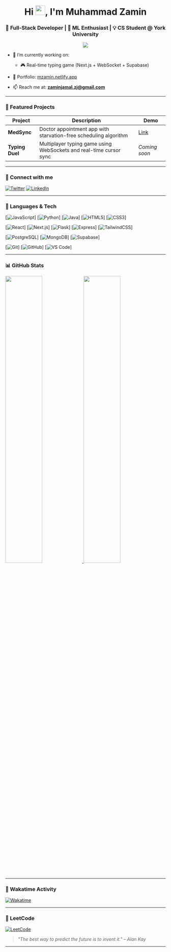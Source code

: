 <h1 align="center">Hi <a href="https://github.com/mz-pixel"><img src="https://raw.githubusercontent.com/MartinHeinz/MartinHeinz/master/wave.gif" width="30"></a>, I'm Muhammad Zamin</h1>
<h3 align="center">🚀 Full-Stack Developer | 🧠 ML Enthusiast | 💡 CS Student @ York University</h3>

<p align="center">
  <img src="https://readme-typing-svg.herokuapp.com?font=Fira+Code&size=20&pause=1000&center=true&vCenter=true&multiline=true&width=435&height=60&lines=Building+ideas+into+products;Lover+of+clean+code+%26+good+UI;Learning+transformers+%26+LLMs"/>
</p>

- 🔭 I’m currently working on:
  - 🎮 Real-time typing game (Next.js + WebSocket + Supabase)

- 💼 Portfolio: [mzamin.netlify.app](https://mzamin.netlify.app/)
- 📫 Reach me at: **zaminjamal.zj@gmail.com**

---

### 📌 Featured Projects

| Project | Description | Demo |
|--------|-------------|------|
| **MedSync** | Doctor appointment app with starvation-free scheduling algorithm | [Link]([https://medsync.netlify.app](https://github.com/mz-pixel/CtrlHackDel-Submission)) |
| **Typing Duel** | Multiplayer typing game using WebSockets and real-time cursor sync | _Coming soon_ |

---

### 🤝 Connect with me

[![Twitter](https://img.shields.io/badge/Twitter-1DA1F2?style=for-the-badge&logo=twitter&logoColor=white)](https://twitter.com/zaminjamal)
[![LinkedIn](https://img.shields.io/badge/LinkedIn-0077B5?style=for-the-badge&logo=linkedin&logoColor=white)](https://www.linkedin.com/in/muhammad-zamin-4b4998209/)

---

### 🧠 Languages & Tech

[![JavaScript](https://img.shields.io/badge/JavaScript-323330?style=for-the-badge&logo=javascript&logoColor=F7DF1E)]
[![Python](https://img.shields.io/badge/Python-FFD43B?style=for-the-badge&logo=python&logoColor=darkgreen)]
[![Java](https://img.shields.io/badge/Java-ED8B00?style=for-the-badge&logo=java&logoColor=white)]
[![HTML5](https://img.shields.io/badge/HTML5-E34F26?style=for-the-badge&logo=html5&logoColor=white)]
[![CSS3](https://img.shields.io/badge/CSS3-1572B6?style=for-the-badge&logo=css3&logoColor=white)]

[![React](https://img.shields.io/badge/React-20232A?style=for-the-badge&logo=react&logoColor=61DAFB)]
[![Next.js](https://img.shields.io/badge/Next.js-000000?style=for-the-badge&logo=nextdotjs&logoColor=white)]
[![Flask](https://img.shields.io/badge/Flask-000000?style=for-the-badge&logo=flask&logoColor=white)]
[![Express](https://img.shields.io/badge/Express.js-000000?style=for-the-badge&logo=express&logoColor=white)]
[![TailwindCSS](https://img.shields.io/badge/TailwindCSS-38B2AC?style=for-the-badge&logo=tailwind-css&logoColor=white)]

[![PostgreSQL](https://img.shields.io/badge/PostgreSQL-316192?style=for-the-badge&logo=postgresql&logoColor=white)]
[![MongoDB](https://img.shields.io/badge/MongoDB-4EA94B?style=for-the-badge&logo=mongodb&logoColor=white)]
[![Supabase](https://img.shields.io/badge/Supabase-3ECF8E?style=for-the-badge&logo=supabase&logoColor=white)]

[![Git](https://img.shields.io/badge/Git-E44C30?style=for-the-badge&logo=git&logoColor=white)]
[![GitHub](https://img.shields.io/badge/GitHub-100000?style=for-the-badge&logo=github&logoColor=white)]
[![VS Code](https://img.shields.io/badge/VS_Code-007ACC?style=for-the-badge&logo=visual-studio-code&logoColor=white)]

---

### 📊 GitHub Stats

<a href="https://github.com/mz-pixel">
  <img src="https://github-readme-stats.vercel.app/api?username=mz-pixel&show_icons=true&theme=radical&rank_icon=github" width="48%">
</a>
<a href="https://github.com/mz-pixel">
  <img src="https://github-readme-stats.vercel.app/api/top-langs/?username=mz-pixel&layout=compact&hide=html,css,scss,jupyter%20notebook&theme=radical" width="48%">
</a>

---

### 🧪 Wakatime Activity

[![Wakatime](https://github-readme-stats.vercel.app/api/wakatime?username=@muhammadz&theme=radical&layout=compact)](https://wakatime.com/@muhammadz)

---

### 🎯 LeetCode

[![LeetCode](https://leetcard.jacoblin.cool/MuhammadZamin?theme=dark&font=Fira+Code&extension=null)](https://leetcode.com/MuhammadZamin/)

> _"The best way to predict the future is to invent it." – Alan Kay_

---
